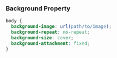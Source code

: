 ### Background Property

```css
body {
  background-image: url(path/to/image);
  background-repeat: no-repeat;
  background-size: cover;
  background-attachment: fixed;
}
```
